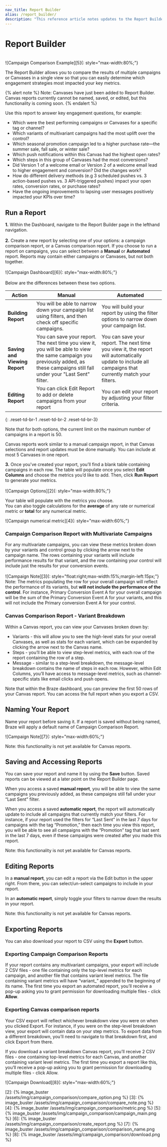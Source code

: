 ```yaml
---
nav_title: Report Builder
alias: /report_builder/
description: "This reference article notes updates to the Report Builder feature within the Dashboard."
---
```


# Report Builder
<br>
![Campaign Comparison Example][5]{: style="max-width:80%;"}

The Report Builder allows you to compare the results of multiple campaigns or Canvases in a single view so that you can easily determine which engagement strategies most impacted your key metrics.

{% alert note %}
Note: Canvases have just been added to Report Builder. Canvas reports currently cannot be named, saved, or edited, but this functionality is coming soon. 
{% endalert %}

Use this report to answer key engagement questions, for example:
- Which were the best performing campaigns or Canvases for a specific tag or channel?
- Which variants of multivariant campaigns had the most uplift over the control?  
- Which seasonal promotion campaign led to a higher purchase rate—the summer sale, fall sale, or winter sale?
- Which push notifications within this Canvas had the highest open rates?
- Which steps in this group of Canvases had the most conversions?
- Did Version 1 of a welcome email or Version 2 of a welcome email lead to higher engagement and conversion? Did the changes work?
- How do different delivery methods (e.g 3 scheduled pushes vs. 3 action-based pushes vs. 3 API-triggered pushes) impact your open rates, conversion rates, or purchase rates?
- Have the ongoing improvements to lapsing user messages positively impacted your KPIs over time?

## Run a Report

__1.__ Within the Dashboard, navigate to the Report Builder page in the lefthand navigation.<br><br>
__2.__ Create a new report by selecting one of your options: a campaign comparison report, or a Canvas comparison report. If you choose to run a report on campaigns, you can select between a __Manual__ or __Automated__ report. Reports may contain either campaigns or Canvases, but not both together.<br><br>![Campaign Dashboard][6]{: style="max-width:80%;"}<br><br> Below are the differences between these two options.

| __Action__ | __Manual__ | __Automated__ |
| ---- | ---------- | ------------- |
| __Building Report__ | You will be able to narrow down your campaign list using filters, and then check off specific campaigns. | You will build your report by using the filter options to narrow down your campaign list. |
| __Saving and Viewing Report__ | You can save your report. The next time you view it, you will be able to view the same campaign you previously added, as these campaigns still fall under your "Last Sent" filter. | You can save your report. The next time you view it, the report will automatically update to include all campaigns that currently match your filters. |
| __Editing Report__ | You can click Edit Report to add or delete campaigns from your report | You can edit your report by adjusting your filter criteria. |
{: .reset-td-br-1 .reset-td-br-2 .reset-td-br-3}

Note that for both options, the current limit on the maximum number of campaigns in a report is 50. 

Canvas reports work similar to a manual campaign report, in that Canvas selections and report updates must be done manually. You can include at most 5 Canvases in one report.

__3.__ Once you've created your report, you’ll find a blank table containing campaigns in each row. The table will populate once you select __Edit Columns__ and choose the metrics you’d like to add. Then, click __Run Report__ to generate your metrics.
<br><br>
![Campaign Options][2]{: style="max-width:80%;"}
<br>

Your table will populate with the metrics you choose.<br>
You can also toggle calculations for the __average__ of any rate or numerical metric or __total__ for any numerical metric.

![Campaign numerical metric][4]{: style="max-width:60%;"}<br>

### Campaign Comparison Report with Multivariate Campaigns

For any multivariate campaigns, you can view these metrics broken down by your variants and control group by clicking the arrow next to the campaign name. The rows containing your variants will include performance results for that variant, and the row containing your control will include just the results for your conversion events. 
<br><br>
![Campaign Note][3]{: style="float:right;max-width:15%;margin-left:15px;"}
Note: The metrics populating the row for your overall campaign will reflect the performance of its variants, but __will not include the performance of the control__. For instance, Primary Conversion Event A for your overall campaign will be the sum of the Primary Conversion Event A for your variants, and this will not include the Primary conversion Event A for your control.

### Canvas Comparison Report - Variant Breakdown

Within a Canvas report, you can view your Canvases broken down by:

- Variants - this will allow you to see the high-level stats for your overall Canvases, as well as stats for each variant, which can be expanded by clicking the arrow next to the Canvas name.
- Steps - you’ll be able to view step-level metrics, with each row of the report containing the row of a step.
- Message - similar to a step-level breakdown, the message-level breakdown contains the name of steps in each row. However, within Edit Columns, you’ll have access to message-level metrics, such as channel-specific stats like email clicks and push opens.

Note that within the Braze dashboard, you can preview the first 50 rows of your Canvas report. You can access the full report when you export a CSV.


## Naming Your Report

Name your report before saving it. If a report is saved without being named, Braze will apply a default name of Campaign Comparison Report. 

![Campaign Note][7]{: style="max-width:60%;"}

Note: this functionality is not yet available for Canvas reports.

## Saving and Accessing Reports

You can save your report and name it by using the __Save__ button. Saved reports can be viewed at a later point on the Report Builder page.

When you access a saved __manual report__, you will be able to view the same campaigns you previously added, as these campaigns still fall under your “Last Sent” filter.

When you access a saved __automatic report__, the report will automatically update to include all campaigns that currently match your filters. For instance, if your report used the filters for “Last Sent” in the last 7 days for campaigns with the tag “Promotion,” then each time you view this report, you will be able to see all campaigns with the “Promotion” tag that last sent in the last 7 days, even if these campaigns were created after you made this report.

Note: this functionality is not yet available for Canvas reports.

## Editing Reports

In a __manual report__, you can edit a report via the Edit button in the upper right. From there, you can select/un-select campaigns to include in your report.

In an __automatic report__, simply toggle your filters to narrow down the results in your report.

Note: this functionality is not yet available for Canvas reports.

## Exporting Reports

You can also download your report to CSV using the __Export__ button. 

### Exporting Campaign Comparison Reports

If your report contains any multivariant campaigns, your export will include 2 CSV files - one file containing only the top-level metrics for each campaign, and another file that contains variant level metrics. The file containing variant metrics will have “variant_” appended to the beginning of its name. The first time you export an automated report, you’ll receive a pop-up asking you to grant permission for downloading multiple files -  click __Allow__.

### Exporting Canvas comparison reports

Your CSV export will reflect whichever breakdown view you were on when you clicked Export. For instance, if you were on the step-level breakdown view, your export will contain data on your step metrics. To export data from a different breakdown, you’ll need to navigate to that breakdown first, and click Export from there.

If you download a variant breakdown Canvas report, you’ll receive 2 CSV files - one containing top-level metrics for each Canvas, and another containing variant level metrics. The first time you export a report like this, you’ll receive a pop-up asking you to grant permission for downloading multiple files - click Allow.

![Campaign Download][8]{: style="max-width:60%;"}

[0]: {{site.baseurl}}/user_guide/engagement_tools/campaigns/testing_and_more/comparing_campaigns/#comparing-campaigns
[2]: {% image_buster /assets/img/campaign_comparison/compare_option.png %}
[3]: {% image_buster /assets/img/campaign_comparison/compare_note.png %}
[4]: {% image_buster /assets/img/campaign_comparison/metric.png %}
[5]: {% image_buster /assets/img/campaign_comparison/campaign_main.png %}
[6]: {% image_buster /assets/img/campaign_comparison/create_report.png %}
[7]: {% image_buster /assets/img/campaign_comparison/comparison_name.png %}
[8]: {% image_buster /assets/img/campaign_comparison/download.png %}
